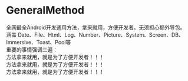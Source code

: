 # GeneralMethod<br />
全网最全Android开发通用方法，拿来就用，方便开发者。无须担心额外导包。<br />
涵盖 Date、File、Html、Log、Number、Picture、System、Screen、DB、Immersive、Toast、Pool等<br />
重要的事情强调三遍：<br />
方法拿来就用，就是为了方便开发者！！！<br />
方法拿来就用，就是为了方便开发者！！！<br />
方法拿来就用，就是为了方便开发者！！！<br />
